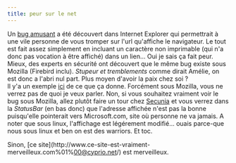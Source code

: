 ```yaml
---
title: peur sur le net
---
```


Un [bug
amusant](http://www.theage.com.au/articles/2003/12/12/1071125632006.html) a
été découvert dans Internet Explorer qui permettrait à une vile personne de
vous tromper sur l'url qu'affiche le navigateur. Le tout est fait assez
simplement en incluant un caractère non imprimable (qui n'a donc pas vocation
à être affiché) dans un lien... Oui je sais ça fait peur.  
Mieux, des experts en sécurité ont découvert que le même bug existe sous
Mozilla (Firebird inclu). _Stupeur et tremblements_ comme dirait Amélie, on
est donc a l'abri nul part. Plus moyen d'avoir la paix chez soi ?  
Il y'a un exemple [ici](http://www.zapthedingbat.com/security/ex01/vun1.htm)
de ce que ça donne. Forcément sous Mozilla, vous ne verrez pas de quoi je veux
parler. Non, si vous souhaitez vraiment voir le bug sous Mozilla, allez plutôt
faire un tour chez
[Secunia](http://www.secunia.com/internet_explorer_address_bar_spoofing_test/)
et vous verrez dans la _StatusBar_ (en bas donc) que l'adresse affichée n'est
pas la bonne puisqu'elle pointerait vers Microsoft.com, site où personne ne va
jamais. A noter que sous linux, l'affichage est légérement modifié... ouais
parce-que nous sous linux et ben on est des warriors. Et toc.

Sinon, [ce site](http://www.ce-site-est-vraiment-
merveilleux.com%01%00@cyprio.net/) est merveilleux.

